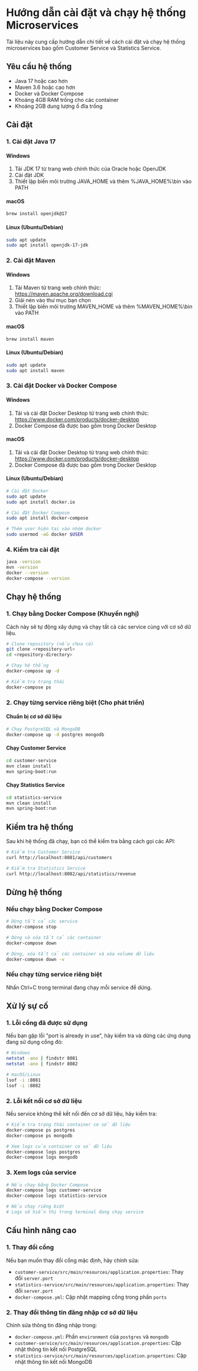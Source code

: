 # Hướng dẫn cài đặt và chạy hệ thống Microservices

Tài liệu này cung cấp hướng dẫn chi tiết về cách cài đặt và chạy hệ thống microservices bao gồm Customer Service và Statistics Service.

## Yêu cầu hệ thống

- Java 17 hoặc cao hơn
- Maven 3.6 hoặc cao hơn
- Docker và Docker Compose
- Khoảng 4GB RAM trống cho các container
- Khoảng 2GB dung lượng ổ đĩa trống

## Cài đặt

### 1. Cài đặt Java 17

#### Windows
1. Tải JDK 17 từ trang web chính thức của Oracle hoặc OpenJDK
2. Cài đặt JDK
3. Thiết lập biến môi trường JAVA_HOME và thêm %JAVA_HOME%\bin vào PATH

#### macOS
```bash
brew install openjdk@17
```

#### Linux (Ubuntu/Debian)
```bash
sudo apt update
sudo apt install openjdk-17-jdk
```

### 2. Cài đặt Maven

#### Windows
1. Tải Maven từ trang web chính thức: https://maven.apache.org/download.cgi
2. Giải nén vào thư mục bạn chọn
3. Thiết lập biến môi trường MAVEN_HOME và thêm %MAVEN_HOME%\bin vào PATH

#### macOS
```bash
brew install maven
```

#### Linux (Ubuntu/Debian)
```bash
sudo apt update
sudo apt install maven
```

### 3. Cài đặt Docker và Docker Compose

#### Windows
1. Tải và cài đặt Docker Desktop từ trang web chính thức: https://www.docker.com/products/docker-desktop
2. Docker Compose đã được bao gồm trong Docker Desktop

#### macOS
1. Tải và cài đặt Docker Desktop từ trang web chính thức: https://www.docker.com/products/docker-desktop
2. Docker Compose đã được bao gồm trong Docker Desktop

#### Linux (Ubuntu/Debian)
```bash
# Cài đặt Docker
sudo apt update
sudo apt install docker.io

# Cài đặt Docker Compose
sudo apt install docker-compose

# Thêm user hiện tại vào nhóm docker
sudo usermod -aG docker $USER
```

### 4. Kiểm tra cài đặt

```bash
java -version
mvn -version
docker --version
docker-compose --version
```

## Chạy hệ thống

### 1. Chạy bằng Docker Compose (Khuyến nghị)

Cách này sẽ tự động xây dựng và chạy tất cả các service cùng với cơ sở dữ liệu.

```bash
# Clone repository (nếu chưa có)
git clone <repository-url>
cd <repository-directory>

# Chạy hệ thống
docker-compose up -d

# Kiểm tra trạng thái
docker-compose ps
```

### 2. Chạy từng service riêng biệt (Cho phát triển)

#### Chuẩn bị cơ sở dữ liệu

```bash
# Chạy PostgreSQL và MongoDB
docker-compose up -d postgres mongodb
```

#### Chạy Customer Service

```bash
cd customer-service
mvn clean install
mvn spring-boot:run
```

#### Chạy Statistics Service

```bash
cd statistics-service
mvn clean install
mvn spring-boot:run
```

## Kiểm tra hệ thống

Sau khi hệ thống đã chạy, bạn có thể kiểm tra bằng cách gọi các API:

```bash
# Kiểm tra Customer Service
curl http://localhost:8081/api/customers

# Kiểm tra Statistics Service
curl http://localhost:8082/api/statistics/revenue
```

## Dừng hệ thống

### Nếu chạy bằng Docker Compose

```bash
# Dừng tất cả các service
docker-compose stop

# Dừng và xóa tất cả các container
docker-compose down

# Dừng, xóa tất cả các container và xóa volume dữ liệu
docker-compose down -v
```

### Nếu chạy từng service riêng biệt

Nhấn Ctrl+C trong terminal đang chạy mỗi service để dừng.

## Xử lý sự cố

### 1. Lỗi cổng đã được sử dụng

Nếu bạn gặp lỗi "port is already in use", hãy kiểm tra và dừng các ứng dụng đang sử dụng cổng đó:

```bash
# Windows
netstat -ano | findstr 8081
netstat -ano | findstr 8082

# macOS/Linux
lsof -i :8081
lsof -i :8082
```

### 2. Lỗi kết nối cơ sở dữ liệu

Nếu service không thể kết nối đến cơ sở dữ liệu, hãy kiểm tra:

```bash
# Kiểm tra trạng thái container cơ sở dữ liệu
docker-compose ps postgres
docker-compose ps mongodb

# Xem logs của container cơ sở dữ liệu
docker-compose logs postgres
docker-compose logs mongodb
```

### 3. Xem logs của service

```bash
# Nếu chạy bằng Docker Compose
docker-compose logs customer-service
docker-compose logs statistics-service

# Nếu chạy riêng biệt
# Logs sẽ hiển thị trong terminal đang chạy service
```

## Cấu hình nâng cao

### 1. Thay đổi cổng

Nếu bạn muốn thay đổi cổng mặc định, hãy chỉnh sửa:

- `customer-service/src/main/resources/application.properties`: Thay đổi `server.port`
- `statistics-service/src/main/resources/application.properties`: Thay đổi `server.port`
- `docker-compose.yml`: Cập nhật mapping cổng trong phần `ports`

### 2. Thay đổi thông tin đăng nhập cơ sở dữ liệu

Chỉnh sửa thông tin đăng nhập trong:

- `docker-compose.yml`: Phần `environment` của `postgres` và `mongodb`
- `customer-service/src/main/resources/application.properties`: Cập nhật thông tin kết nối PostgreSQL
- `statistics-service/src/main/resources/application.properties`: Cập nhật thông tin kết nối MongoDB
